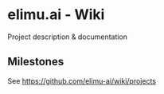 # elimu.ai - Wiki

Project description &amp; documentation

## Milestones

See https://github.com/elimu-ai/wiki/projects



